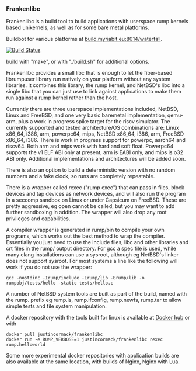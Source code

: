 ### Frankenlibc ###

Frankenlibc is a build tool to build applications with userspace rump kernels
based unikernels, as well as for some bare metal platforms.

Buildbot for various platforms at [build.myriabit.eu:8014/waterfall](http://build.myriabit.eu:8014/waterfall).

[![Build Status](https://travis-ci.org/justincormack/frankenlibc.png?branch=master)](https://travis-ci.org/justincormack/frankenlibc)

build with "make", or with "./build.sh" for additional options.

Frankenlibc provides a small libc that is enough to let the fiber-based librumpuser
library run natively on your platform without any system libraries. It
combines this library, the rump kernel, and NetBSD's libc into a single
libc that you can just use to link against applications to make them run
against a rump kernel rather than the host.

Currently there are three userspace implementations included, NetBSD, Linux and FreeBSD,
and one very basic baremetal implementation, qemu-arm, plus a work in progress spike target
for the riscv simulator. The currently supported and tested architecture/OS
combinations are: Linux x86\_64, i386, arm, powerpc64, mips, NetBSD x86\_64, i386, arm, FreeBSD
x86\_64, i386. There is work in progress support for powerpc, aarch64 and riscv64. Both arm
and mips work with hard and soft float. Powerpc64 supports the v1 ELF ABI only at present, arm is
EABI only, and mips is o32 ABI only. Additional implementations and architectures
will be added soon.

There is also an option to build a deterministic version with no random numbers and a fake
clock, so runs are completely repeatable.

There is a wrapper called rexec ("rump exec") that can pass in files, block devices
and tap devices as network devices, and will also run the program in a seccomp
sandbox on Linux or under Capsicum on FreeBSD. These are pretty aggressive, eg
open cannot be called, but you may want to add further sandboxing in addition. The
wrapper will also drop any root privileges and capabilities.

A compiler wrapper is generated in rump/bin to compile your own programs, which works out
the best method to wrap the compiler. Essentially you just need to use the include files,
libc and other libraries and crt files in the rump/ output directory. For gcc a spec file
is used, while many clang installations can use a sysroot, although eg NetBSD's linker
does not support sysroot. For most systems a line like the following will work if you
do not use the wrapper:

```
gcc -nostdinc -Irump/include -Lrump/lib -Brump/lib -o rumpobj/tests/hello -static tests/hello.c
```

A number of NetBSD system tools are built as part of the build, named with the rump. prefix eg rump.ls,
rump.ifconfig, rump.newfs, rump.tar to allow simple tests and file system manipulation.

A docker repository with the tools built for linux is available at
[Docker hub](https://registry.hub.docker.com/u/justincormack/frankenlibc/) or with 

```
docker pull justincormack/frankenlibc
docker run -e RUMP_VERBOSE=1 justincormack/frankenlibc rexec rump.helloworld
```

Some more experimental docker repositories with application builds are also available at the
same location, with builds of Nginx, Nginx with Lua.
